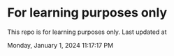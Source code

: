 # For learning purposes only
This repo is for learning purposes only.
Last updated at

Monday, January 1, 2024 11:17:17 PM

